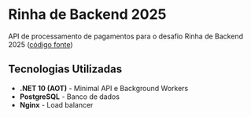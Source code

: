 # Rinha de Backend 2025
API de processamento de pagamentos para o desafio Rinha de Backend 2025 ([código fonte](https://github.com/gustavo-bortoli/rinha-backend-2025))

## Tecnologias Utilizadas
- **.NET 10 (AOT)** - Minimal API e Background Workers
- **PostgreSQL** - Banco de dados
- **Nginx** - Load balancer